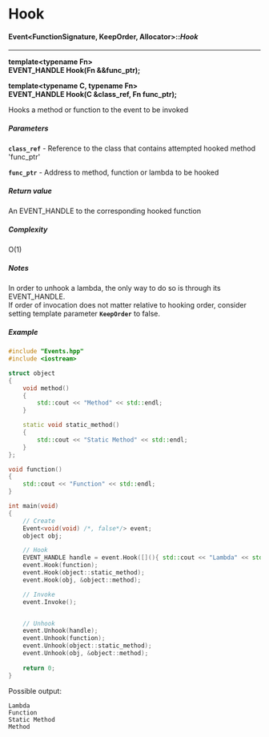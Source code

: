 # Hook
#### Event<FunctionSignature, KeepOrder, Allocator>::___Hook___

-----

__template\<typename Fn\>  
  EVENT_HANDLE Hook(Fn &&func_ptr);__
  
__template\<typename C, typename Fn\>  
  EVENT_HANDLE Hook(C &class_ref, Fn func_ptr);__

Hooks a method or function to the event to be invoked

##### Parameters
__`class_ref`__ - Reference to the class that contains attempted hooked method 'func_ptr'

__`func_ptr`__ - Address to method, function or lambda to be hooked

##### Return value
An EVENT_HANDLE to the corresponding hooked function

##### Complexity
O(1)

##### Notes
In order to unhook a lambda, the only way to do so is through its EVENT_HANDLE.  
If order of invocation does not matter relative to hooking order, consider setting template parameter __`KeepOrder`__ to false. 


##### Example
```c++
#include "Events.hpp"
#include <iostream>

struct object
{
    void method()
    {
        std::cout << "Method" << std::endl;
    }

    static void static_method()
    {
        std::cout << "Static Method" << std::endl;
    }
};

void function()
{
    std::cout << "Function" << std::endl;
}

int main(void)
{
    // Create
    Event<void(void) /*, false*/> event;
    object obj;

    // Hook
    EVENT_HANDLE handle = event.Hook([](){ std::cout << "Lambda" << std::endl; });
    event.Hook(function);
    event.Hook(object::static_method);
    event.Hook(obj, &object::method);

    // Invoke
    event.Invoke();


    // Unhook
    event.Unhook(handle);
    event.Unhook(function);
    event.Unhook(object::static_method);
    event.Unhook(obj, &object::method);
    
    return 0;
}
```

Possible output:

```c++17
Lambda
Function
Static Method
Method
```